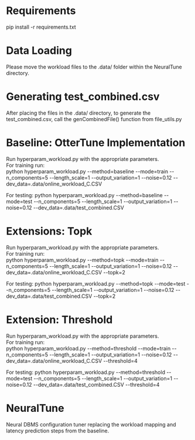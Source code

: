 # Requirements  
pip install -r requirements.txt

# Data Loading
Please move the workload files to the .data/ folder within the NeuralTune directory. 

# Generating test_combined.csv  
After placing the files in the .data/ directory, to generate the test_combined.csv, call the genCombinedFile() function from file_utils.py

# Baseline: OtterTune Implementation
Run hyperparam_workload.py with the appropriate parameters.   
For training run:   
python hyperparam_workload.py --method=baseline --mode=train --n_components=5 --length_scale=1 --output_variation=1 --noise=0.12 --dev_data=.data/online_workload_C.CSV  

For testing:
python hyperparam_workload.py --method=baseline --mode=test --n_components=5 --length_scale=1 --output_variation=1 --noise=0.12 --dev_data=.data/test_combined.CSV  

# Extensions: Topk
Run hyperparam_workload.py with the appropriate parameters.   
For training run:   
python hyperparam_workload.py --method=topk --mode=train --n_components=5 --length_scale=1 --output_variation=1 --noise=0.12 --dev_data=.data/online_workload_C.CSV  --topk=2

For testing:
python hyperparam_workload.py --method=topk --mode=test --n_components=5 --length_scale=1 --output_variation=1 --noise=0.12 --dev_data=.data/test_combined.CSV  --topk=2

# Extension: Threshold
Run hyperparam_workload.py with the appropriate parameters.   
For training run:   
python hyperparam_workload.py --method=threshold --mode=train --n_components=5 --length_scale=1 --output_variation=1 --noise=0.12 --dev_data=.data/online_workload_C.CSV  --threshold=4

For testing:
python hyperparam_workload.py --method=threshold --mode=test --n_components=5 --length_scale=1 --output_variation=1 --noise=0.12 --dev_data=.data/test_combined.CSV  --threshold=4

# NeuralTune
Neural DBMS configuration tuner replacing the workload mapping and latency prediction steps from the baseline.

